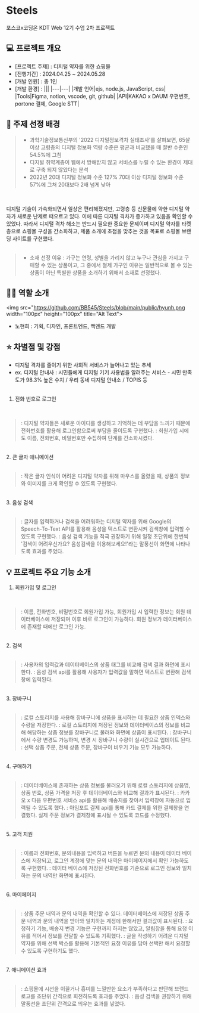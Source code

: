 # Steels
포스코x코딩온 KDT Web 12기 수업 2차 프로젝트


## 💻 프로젝트 개요
- [프로젝트 주제] : 디지털 약자를 위한 쇼핑몰
- [진행기간] : 2024.04.25 ~ 2024.05.28
- [개발 인원] : 총 1인
- [개발 환경] :
  |||
  |---|---|
  |개발 언어|ejs, node.js, JavaScript, css|
  |Tools|Figma, notion, vscode, git, github|
  |API|KAKAO x DAUM 우편번호, portone 결제, Google STT|


## 📢 주제 선정 배경
>- 과학기술정보통신부의 '2022 디지털정보격차 실태조사'를 살펴보면, 65살 이상 고령층의 디지털 정보화 역량 수준은 평균과 비교했을 때 절반 수준인 54.5%에 그침
>- 디지털 취약계층이 웹에서 방해받지 않고 서비스를 누릴 수 있는 환경이 제대로 구축 되지 않았다는 분석
>- 2022년 20대 디지털 정보화 수준 127% 70대 이상 디지털 정보화 수준 57%에 그쳐 20대보다 2배 넘게 낮아
<br>


디지털 기술이 가속화되면서 일상은 편리해졌지만, 고령층 등 신문물에 약한 디지털 약자가 새로운 난제로 떠오르고 있다. 이에 따른 디지털 격차가 증가하고 있음을 확인할 수 있었다. 따라서 디지털 격차 해소는 반드시 필요한 중요한 문제이며 디지털 약자를 타켓층으로 쇼핑몰 구성을 간소화하고, 제품 소개에 초점을 맞추는 것을 목표로 쇼핑몰 브랜딩 사이트를 구현했다.
<br><br>


>- 소재 선정 이유 : 가구는 연령, 성별을 가리지 않고 누구나 관심을 가지고 구매할 수 있는 상품이고, 그 중에서 철제 가구인 이유는 일반적으로 볼 수 있는 상품이 아닌 특별한 상품을 소개하기 위해서 소재로 선정했다.


## 🙋‍♀️ 역할 소개
<img src="https://github.com/BB545/Steels/blob/main/public/hyunh.png width="100px" height="100px" title="Alt Text"><img><br>
- 노현희 : 기획, 디자인, 프론트엔드, 백엔드 개발


## ⭐ 차별점 및 강점
- 디지털 격차를 줄이기 위한 사회적 서비스가 늘어나고 있는 추세
- ex. 디지털 안내사 : 시민들에게 디지털 기기 사용법을 알려주는 서비스 - 시민 만족도가 98.3% 높은 수치 / 우리 동네 디지털 안내소 / TOPIS 등
<br><br>


1. 전화 번호로 로그인
<br>


>: 디지털 약자들은 새로운 아이디를 생성하고 기억하는 데 부담을 느끼기 때문에 전화번호를 활용해 로그인함으로써 부담을 줄이도록 구현했다.
>: 회원가입 시에도 이름, 전화번호, 비밀번호만 수집하여 단계를 간소화시켰다.


<br>
  2. 큰 글자 애니메이션
<br><br>


>: 작은 글자 인식이 어려운 디지털 약자를 위해 마우스를 올렸을 때, 상품의 정보와 이미지를 크게 확인할 수 있도록 구현했다.


<br>
  3. 음성 검색
<br><br>


>: 글자를 입력하거나 검색을 어려워하는 디지털 약자를 위해 Google의 Speech-To-Text API를 활용해 음성을 텍스트로 변환시켜 검색창에 입력할 수 있도록 구현했다.
>: 음성 검색 기능을 적극 권장하기 위해 일정 초단위에 한번씩 '검색이 어려우신가요? 음성검색을 이용해보세요!'라는 말풍선이 화면에 나타나도록 효과를 주었다.


## 💡 프로젝트 주요 기능 소개

1. 회원가입 및 로그인
<br>


>: 이름, 전화번호, 비밀번호로 회원가입 가능, 회원가입 시 입력한 정보는 회원 데이터베이스에 저장되며 이후 바로 로그인이 가능하다. 회원 정보가 데이터베이스에 존재할 때에만 로그인 가능.


<br>
  2. 검색
<br><br>


>: 사용자의 입력값과 데이터베이스의 상품 태그를 비교해 검색 결과 화면에 표시한다.
>: 음성 검색 api를 활용해 사용자가 입력값을 말하면 텍스트로 변환해 검색창에 입력된다.


<br>
  3. 장바구니
<br><br>


>: 로컬 스토리지를 사용해 장바구니에 상품을 표시하는 데 필요한 상품 인덱스와 수량을 저장한다.
>: 로컬 스토리지에 저장된 정보와 데이터베이스의 정보를 비교해 해당하는 상품 정보를 장바구니로 불러와 화면에 상품이 표시된다.
>: 장바구니에서 수량 변경도 가능하며, 변경 시 장바구니 수량이 실시간으로 업데이트 된다.
>: 선택 상품 주문, 전체 상품 주문, 장바구이 비우기 기능 모두 가능하다.


<br>
  4. 구매하기
<br><br>


>: 데이터베이스에 존재하는 상품 정보를 불러오기 위해 로컬 스토리지에 상품명, 상품 번호, 상품 가격을 저장 후 데이터베이스와 비교해 결과가 표시된다.
>: 카카오 x 다음 우편번호 서비스 api를 활용해 배송지를 찾아서 입력창에 자동으로 입력될 수 있도록 했다.
>: 아임포트 결제 api를 통해 카드 결제를 위한 결제창을 연결했다. 실제 주문 정보가 결제창에 표시될 수 있도록 코드를 수정했다.


<br>
  5. 고객 지원
<br><br>


>: 이름과 전화번호, 문의내용을 입력하고 버튼을 누르면 문의 내용이 데이터 베이스에 저장되고, 로그인 계정에 맞는 문의 내역은 마이페이지에서 확인 가능하도록 구현했다.
>: 데이터 베이스에 저장된 전화번호를 기준으로 로그인 정보와 일치하는 문의 내역만 화면에 표시된다.


<br>
  6. 마이페이지
<br><br>


>: 상품 주문 내역과 문의 내역을 확인할 수 있다. 데이터베이스에 저장된 상품 주문 내역과 문의 내역을 받아와 일치하는 계정에 한해서만 결과값이 표시된다.
>: 요청하기 기능, 배송지 변경 기능은 구현까지 하지는 않았고, 알림창을 통해 요청 이유를 적어서 정보를 전달할 수 있도록 기획했다.
>: 글을 작성하기 어려운 디지털 약자를 위해 선택 박스를 활용해 기본적인 요청 이유를 담아 선택만 해서 요청할 수 있도록 구현하기도 했다.


<br>
  7. 애니메이션 효과
<br><br>


>: 쇼핑몰에 시선을 이끌거나 흥미를 느낄만한 요소가 부족하다고 판단해 브랜드 로고를 초단위 간격으로 회전하도록 효과를 주었다.
>: 음성 검색을 권장하기 위해 말풍선을 초단위 간격으로 띄우는 효과를 넣었다.
